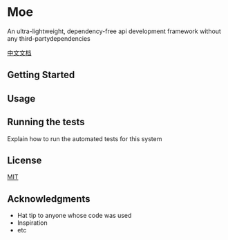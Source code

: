 # Moe

An ultra-lightweight, dependency-free api development framework without any third-partydependencies

[中文文档](readme_zh.md)

## Getting Started


## Usage


## Running the tests

Explain how to run the automated tests for this system

## License

[MIT](LICENSE.md)

## Acknowledgments

* Hat tip to anyone whose code was used
* Inspiration
* etc
